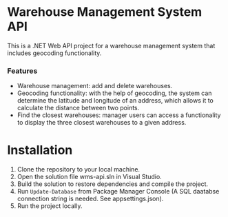 # Warehouse Management System API
This is a .NET Web API project for a warehouse management system that includes geocoding functionality.

### Features
- Warehouse management: add and delete warehouses.
- Geocoding functionality: with the help of geocoding, the system can determine the latitude and longitude of an address, which allows it to calculate the distance between two points.
- Find the closest warehouses: manager users can access a functionality to display the three closest warehouses to a given address.

# Installation
1. Clone the repository to your local machine.
2. Open the solution file wms-api.sln in Visual Studio.
3. Build the solution to restore dependencies and compile the project.
4. Run `Update-Database` from Package Manager Console (A SQL daatabse connection string is needed. See appsettings.json).
5. Run the project locally.
